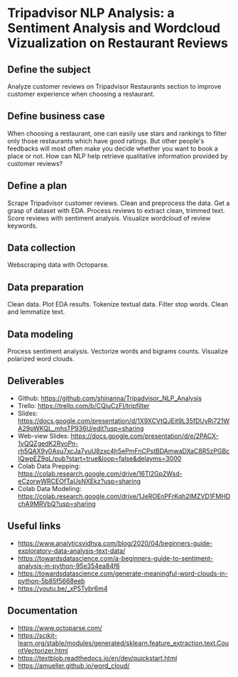 # Tripadvisor NLP Analysis: a Sentiment Analysis and Wordcloud Vizualization on Restaurant Reviews

## Define the subject

Analyze customer reviews on Tripadvisor Restaurants section to improve customer experience when choosing a restaurant. 

## Define business case

When choosing a restaurant, one can easily use stars and rankings to filter only those restaurants which have good ratings. But other people's feedbacks will most often make you decide whether you want to book a place or not. How can NLP help retrieve qualitative information provided by customer reviews?

## Define a plan

Scrape Tripadvisor customer reviews. 
Clean and preprocess the data. 
Get a grasp of dataset with EDA. 
Process reviews to extract clean, trimmed text. 
Score reviews with sentiment analysis. 
Visualize wordcloud of review keywords. 

## Data collection

Webscraping data with Octoparse.

## Data preparation

Clean data. 
Plot EDA results. 
Tokenize textual data.
Filter stop words.
Clean and lemmatize text.

## Data modeling

Process sentiment analysis.
Vectorize words and bigrams counts. 
Visualize polarized word clouds. 

## Deliverables

- Github: https://github.com/shinanna/Tripadvisor_NLP_Analysis
- Trello: https://trello.com/b/CQiuCzFI/tripfilter
- Slides: https://docs.google.com/presentation/d/1X9XCVtQJEit9L35fDUyRj721WA29pWKQL_mhsTP936U/edit?usp=sharing
- Web-view Slides: https://docs.google.com/presentation/d/e/2PACX-1vQQZgedK2RyoPn-rh5QAX9y0Asu7xcJa7yuU8zxc4h5ePmFnCPstBDAmwaDXaC8R5zPGBcIQwpEZ9qL/pub?start=true&loop=false&delayms=3000
- Colab Data Prepping: https://colab.research.google.com/drive/16Tl2Gp2Wsd-eCzorwWRCEOfTaUsNXEkz?usp=sharing
- Colab Data Modeling: https://colab.research.google.com/drive/1JeROEnPFrKqh2IMZVD1FMHDchA9MRVbQ?usp=sharing

## Useful links
- https://www.analyticsvidhya.com/blog/2020/04/beginners-guide-exploratory-data-analysis-text-data/
- https://towardsdatascience.com/a-beginners-guide-to-sentiment-analysis-in-python-95e354ea84f6
- https://towardsdatascience.com/generate-meaningful-word-clouds-in-python-5b85f5668eeb
- https://youtu.be/_xP5Tybr6m4

## Documentation
- https://www.octoparse.com/
- https://scikit-learn.org/stable/modules/generated/sklearn.feature_extraction.text.CountVectorizer.html
- https://textblob.readthedocs.io/en/dev/quickstart.html
- https://amueller.github.io/word_cloud/

